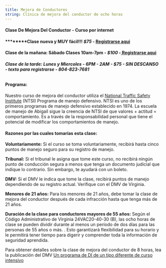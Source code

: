 ```yaml
---
title: Mejora de Conductores
string: Clínica de mejora del conductor de ocho horas
---
```

#### Clase De Mejora Del Conductor - Curso por internet

#### \*\*\*\*\*\*\*\*Clase nueva y MUY fácil!!! *$75* - [Registrarse aqui](https://www.va-drivercourses.com/clickIn.php?school=263)

#### **Clase de la mañana:** Sábado Clases 10am-7pm - *$100* -[ Registrarse aqui](https://booking.setmore.com/scheduleappointment/2c7d92a2-3463-4a40-8c6f-342980b8a0bf/class/b151d266-8069-430d-96f6-8a31e46739e4)

###### **Clase de la tarde: Lunes y Miercoles - 6PM - 2AM - $75 - SIN DESCANSO - texto para registrarse - 804-823-7681**

#### Programa:

Nuestro curso de mejora del conductor utiliza el [National Traffic Safety Institute](https://ntsi.com/about-ntsi/) (NTSI) Programa de manejo defensivo. NTSI es uno de los primeros programas de manejo defensivo establecido en 1974. La escuela de manejo de Abigail sigue la creencia de NTSI de que valores + actitud = comportamiento. Es a través de la responsabilidad personal que tiene el potencial de modificar los comportamientos de manejo.

#### Razones por las cuales tomarías esta clase:

**Voluntariamente:**  Si el curso se toma voluntariamente, recibirá hasta cinco puntos de manejo seguro para su registro de manejo.

**Tribunal:**  Si el tribunal le asigna que tome este curso, no recibirá ningún punto de conducción segura a menos que tenga un documento judicial que indique lo contrario. Sin embargo, te ayudará con un boleto.

**DMV:**  Si el DMV le indica que tome la clase, recibirá puntos de manejo dependiendo de su registro actual. Verifique con el DMV de Virginia.

**Menores de 21 años:**  Para los menores de 21 años, debe tomar la clase de mejora del conductor después de cada infracción hasta que tenga más de 21 años.

**Duración de la clase para conductores mayores de 55 años:**  Según el Código Administrativo de Virginia 24VAC20-40-30 (B), las ocho horas de clase se pueden dividir durante al menos un período de dos días para las personas de 55 años o más. . Esto garantizará flexibilidad para su horario y le permitirá tener tiempo para digerir y comprender toda la información de seguridad aprendida.

Para obtener detalles sobre la clase de mejora del conductor de 8 horas, lea la publicación del DMV [Un programa de DI de un tipo diferente de curso intensivo](http://www.dmv.state.va.us/webdoc/pdf/dmv114.pdf)
